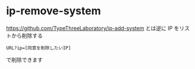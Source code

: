 # ip-remove-system
https://github.com/TypeThreeLaboratory/ip-add-system とは逆に IP をリストから削除する
<br>
```
URL?ip=[同意を削除したいIP]
```
で削除できます